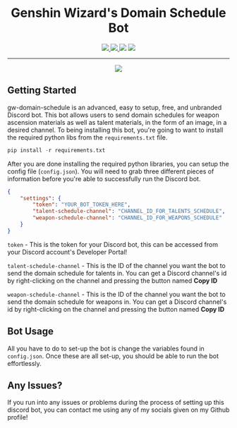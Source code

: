 <h1 align="center">Genshin Wizard's Domain Schedule Bot</h1>
<p align="center">
    <a href="https://github.com/hattvr/gw-domain-schedule/releases/latest">
        <img src="https://img.shields.io/github/v/release/hattvr/gw-domain-schedule?label=Latest%20Version">
    </a>
    <a href="https://github.com/hattvr/gw-domain-schedule/commit/master">
        <img src="https://img.shields.io/github/last-commit/hattvr/gw-domain-schedule?label=Last%20Update">
    </a>
    <img src="https://img.shields.io/github/languages/code-size/hattvr/gw-domain-schedule?label=Size">
    <a href="https://github.com/hattvr/gw-domain-schedule/issues">
        <img src="https://img.shields.io/github/issues/hattvr/gw-domain-schedule?label=Issues">
    </a>
</p>

---
<div align="center">
    <img src="https://i.imgur.com/QlM3TFR.png">
</div>

## **Getting Started**  
gw-domain-schedule is an advanced, easy to setup, free, and unbranded Discord bot. This bot allows users to send domain schedules for weapon ascension materials as well as talent materials, in the form of an image, in a desired channel. To being installing this bot, you're going to want to install the required python libs from the `requirements.txt` file.
```py
pip install -r requirements.txt
```

After you are done installing the required python libraries, you can setup the config file (`config.json`). You will need to grab three different pieces of information before you're able to successfully run the Discord bot.
```json
{
    "settings": {
        "token": "YOUR_BOT_TOKEN_HERE",
        "talent-schedule-channel": "CHANNEL_ID_FOR_TALENTS_SCHEDULE",
        "weapon-schedule-channel": "CHANNEL_ID_FOR_WEAPONS_SCHEDULE"
    }
}
```
`token` - This is the token for your Discord bot, this can be accessed from your Discord account's Developer Portal!

`talent-schedule-channel` - This is the ID of the channel you want the bot to send the domain schedule for talents in. You can get a Discord channel's id by right-clicking on the channel and pressing the button named **Copy ID**

`weapon-schedule-channel` - This is the ID of the channel you want the bot to send the domain schedule for weapons in. You can get a Discord channel's id by right-clicking on the channel and pressing the button named **Copy ID**

## **Bot Usage**
All you have to do to set-up the bot is change the variables found in `config.json`. Once these are all set-up, you should be able to run the bot effortlessly.

## **Any Issues?**  
If you run into any issues or problems during the process of setting up this discord bot, you can contact me using any of my socials given on my Github profile!
